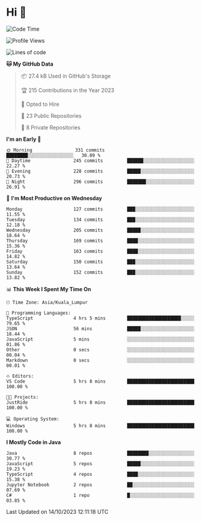 <h1>Hi 👋</h1>

<!--START_SECTION:waka-->
![Code Time](http://img.shields.io/badge/Code%20Time-392%20hrs%2044%20mins-blue)

![Profile Views](http://img.shields.io/badge/Profile%20Views-4-blue)

![Lines of code](https://img.shields.io/badge/From%20Hello%20World%20I%27ve%20Written-1.1%20million%20lines%20of%20code-blue)

**🐱 My GitHub Data** 

> 📦 27.4 kB Used in GitHub's Storage 
 > 
> 🏆 215 Contributions in the Year 2023
 > 
> 💼 Opted to Hire
 > 
> 📜 23 Public Repositories 
 > 
> 🔑 8 Private Repositories 
 > 
**I'm an Early 🐤** 

```text
🌞 Morning                331 commits         ████████░░░░░░░░░░░░░░░░░   30.09 % 
🌆 Daytime                245 commits         ██████░░░░░░░░░░░░░░░░░░░   22.27 % 
🌃 Evening                228 commits         █████░░░░░░░░░░░░░░░░░░░░   20.73 % 
🌙 Night                  296 commits         ███████░░░░░░░░░░░░░░░░░░   26.91 % 
```
📅 **I'm Most Productive on Wednesday** 

```text
Monday                   127 commits         ███░░░░░░░░░░░░░░░░░░░░░░   11.55 % 
Tuesday                  134 commits         ███░░░░░░░░░░░░░░░░░░░░░░   12.18 % 
Wednesday                205 commits         █████░░░░░░░░░░░░░░░░░░░░   18.64 % 
Thursday                 169 commits         ████░░░░░░░░░░░░░░░░░░░░░   15.36 % 
Friday                   163 commits         ████░░░░░░░░░░░░░░░░░░░░░   14.82 % 
Saturday                 150 commits         ███░░░░░░░░░░░░░░░░░░░░░░   13.64 % 
Sunday                   152 commits         ███░░░░░░░░░░░░░░░░░░░░░░   13.82 % 
```


📊 **This Week I Spent My Time On** 

```text
🕑︎ Time Zone: Asia/Kuala_Lumpur

💬 Programming Languages: 
TypeScript               4 hrs 5 mins        ████████████████████░░░░░   79.65 % 
JSON                     56 mins             █████░░░░░░░░░░░░░░░░░░░░   18.44 % 
JavaScript               5 mins              ░░░░░░░░░░░░░░░░░░░░░░░░░   01.86 % 
Other                    0 secs              ░░░░░░░░░░░░░░░░░░░░░░░░░   00.04 % 
Markdown                 0 secs              ░░░░░░░░░░░░░░░░░░░░░░░░░   00.01 % 

🔥 Editors: 
VS Code                  5 hrs 8 mins        █████████████████████████   100.00 % 

🐱‍💻 Projects: 
JustRide                 5 hrs 8 mins        █████████████████████████   100.00 % 

💻 Operating System: 
Windows                  5 hrs 8 mins        █████████████████████████   100.00 % 
```

**I Mostly Code in Java** 

```text
Java                     8 repos             ████████░░░░░░░░░░░░░░░░░   30.77 % 
JavaScript               5 repos             █████░░░░░░░░░░░░░░░░░░░░   19.23 % 
TypeScript               4 repos             ████░░░░░░░░░░░░░░░░░░░░░   15.38 % 
Jupyter Notebook         2 repos             ██░░░░░░░░░░░░░░░░░░░░░░░   07.69 % 
C#                       1 repo              █░░░░░░░░░░░░░░░░░░░░░░░░   03.85 % 
```




 Last Updated on 14/10/2023 12:11:18 UTC
<!--END_SECTION:waka-->
